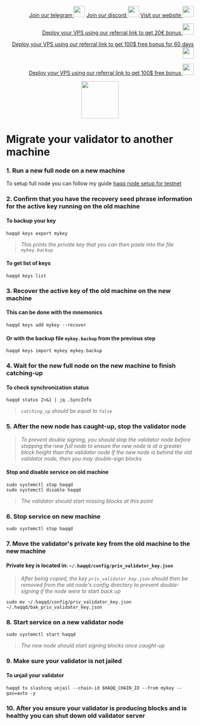 <p style="font-size:14px" align="right">
<a href="https://t.me/kjnotes" target="_blank">Join our telegram <img src="https://user-images.githubusercontent.com/50621007/183283867-56b4d69f-bc6e-4939-b00a-72aa019d1aea.png" width="30"/></a>
<a href="https://discord.gg/JqQNcwff2e" target="_blank">Join our discord <img src="https://user-images.githubusercontent.com/50621007/176236430-53b0f4de-41ff-41f7-92a1-4233890a90c8.png" width="30"/></a>
<a href="https://kjnodes.com/" target="_blank">Visit our website <img src="https://user-images.githubusercontent.com/50621007/168689709-7e537ca6-b6b8-4adc-9bd0-186ea4ea4aed.png" width="30"/></a>
</p>

<p style="font-size:14px" align="right">
<a href="https://hetzner.cloud/?ref=y8pQKS2nNy7i" target="_blank">Deploy your VPS using our referral link to get 20€ bonus <img src="https://user-images.githubusercontent.com/50621007/174612278-11716b2a-d662-487e-8085-3686278dd869.png" width="30"/></a>
</p>
<p style="font-size:14px" align="right">
<a href="https://m.do.co/c/17b61545ca3a" target="_blank">Deploy your VPS using our referral link to get 100$ free bonus for 60 days <img src="https://user-images.githubusercontent.com/50621007/183284313-adf81164-6db4-4284-9ea0-bcb841936350.png" width="30"/></a>
</p>
<p style="font-size:14px" align="right">
<a href="https://www.vultr.com/?ref=7418642" target="_blank">Deploy your VPS using our referral link to get 100$ free bonus <img src="https://user-images.githubusercontent.com/50621007/183284971-86057dc2-2009-4d40-a1d4-f0901637033a.png" width="30"/></a>
</p>

<p align="center">
  <img height="100" height="auto" src="https://user-images.githubusercontent.com/50621007/194547547-d72f9b21-b4cb-4a41-8b48-d686eb98b52f.png">
</p>

# Migrate your validator to another machine

### 1. Run a new full node on a new machine
To setup full node you can follow my guide [haqq node setup for testnet](https://github.com/kj89/testnet_manuals/blob/main/haqq/README.md)

### 2. Confirm that you have the recovery seed phrase information for the active key running on the old machine

#### To backup your key
```
haqqd keys export mykey
```
> _This prints the private key that you can then paste into the file `mykey.backup`_

#### To get list of keys
```
haqqd keys list
```

### 3. Recover the active key of the old machine on the new machine

#### This can be done with the mnemonics
```
haqqd keys add mykey --recover
```

#### Or with the backup file `mykey.backup` from the previous step
```
haqqd keys import mykey mykey.backup
```

### 4. Wait for the new full node on the new machine to finish catching-up

#### To check synchronization status
```
haqqd status 2>&1 | jq .SyncInfo
```
> _`catching_up` should be equal to `false`_

### 5. After the new node has caught-up, stop the validator node

> _To prevent double signing, you should stop the validator node before stopping the new full node to ensure the new node is at a greater block height than the validator node_
> _If the new node is behind the old validator node, then you may double-sign blocks_

#### Stop and disable service on old machine
```
sudo systemctl stop haqqd
sudo systemctl disable haqqd
```
> _The validator should start missing blocks at this point_

### 6. Stop service on new machine
```
sudo systemctl stop haqqd
```

### 7. Move the validator's private key from the old machine to the new machine
#### Private key is located in: `~/.haqqd/config/priv_validator_key.json`

> _After being copied, the key `priv_validator_key.json` should then be removed from the old node's config directory to prevent double-signing if the node were to start back up_
```
sudo mv ~/.haqqd/config/priv_validator_key.json ~/.haqqd/bak_priv_validator_key.json
```

### 8. Start service on a new validator node
```
sudo systemctl start haqqd
```
> _The new node should start signing blocks once caught-up_

### 9. Make sure your validator is not jailed
#### To unjail your validator
```
haqqd tx slashing unjail --chain-id $HAQQ_CHAIN_ID --from mykey --gas=auto -y
```

### 10. After you ensure your validator is producing blocks and is healthy you can shut down old validator server
